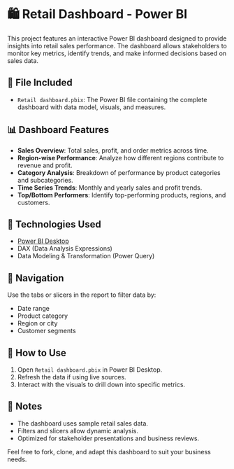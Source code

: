 # 🛍️ Retail Dashboard - Power BI

This project features an interactive Power BI dashboard designed to provide insights into retail sales performance. The dashboard allows stakeholders to monitor key metrics, identify trends, and make informed decisions based on sales data.

## 📁 File Included

- `Retail dashboard.pbix`: The Power BI file containing the complete dashboard with data model, visuals, and measures.

## 📊 Dashboard Features

- **Sales Overview**: Total sales, profit, and order metrics across time.
- **Region-wise Performance**: Analyze how different regions contribute to revenue and profit.
- **Category Analysis**: Breakdown of performance by product categories and subcategories.
- **Time Series Trends**: Monthly and yearly sales and profit trends.
- **Top/Bottom Performers**: Identify top-performing products, regions, and customers.

## 🔧 Technologies Used

- [Power BI Desktop](https://powerbi.microsoft.com/)
- DAX (Data Analysis Expressions)
- Data Modeling & Transformation (Power Query)

## 🧭 Navigation

Use the tabs or slicers in the report to filter data by:
- Date range
- Product category
- Region or city
- Customer segments

## 📝 How to Use

1. Open `Retail dashboard.pbix` in Power BI Desktop.
2. Refresh the data if using live sources.
3. Interact with the visuals to drill down into specific metrics.

## 📌 Notes

- The dashboard uses sample retail sales data.
- Filters and slicers allow dynamic analysis.
- Optimized for stakeholder presentations and business reviews.

Feel free to fork, clone, and adapt this dashboard to suit your business needs.

